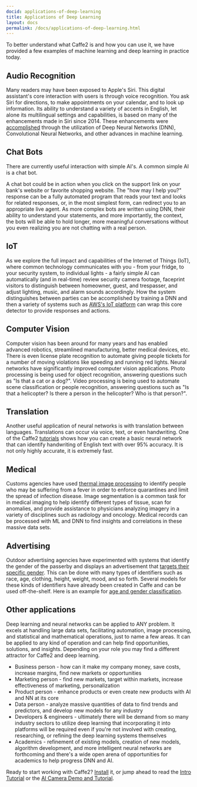 ```yaml
---
docid: applications-of-deep-learning
title: Applications of Deep Learning
layout: docs
permalink: /docs/applications-of-deep-learning.html
---
```


To better understand what Caffe2 is and how you can use it, we have provided a few examples of machine learning and deep learning in practice today.

## Audio Recognition

Many readers may have been exposed to Apple's Siri. This digital assistant's core interaction with users is through voice recognition. You ask Siri for directions, to make appointments on your calendar, and to look up information. Its ability to understand a variety of accents in English, let alone its multilingual settings and capabilities, is based on many of the enhancements made in Siri since 2014. These enhancements were [accomplished](https://backchannel.com/an-exclusive-look-at-how-ai-and-machine-learning-work-at-apple-8dbfb131932b#.eiae77d82) through the utilization of Deep Neural Networks (DNN), Convolutional Neural Networks, and other advances in machine learning.

## Chat Bots

There are currently useful interaction with simple AI's. A common simple AI is a chat bot.

A chat bot could be in action when you click on the support link on your bank's website or favorite shopping website. The "how may I help you?" response can be a fully automated program that reads your text and looks for related responses, or, in the most simplest form, can redirect you to an appropriate live agent. As more complex bots are written using DNN, their ability to understand your statements, and more importantly, the context, the bots will be able to hold longer, more meaningful conversations without you even realizing you are not chatting with a real person.

## IoT

As we explore the full impact and capabilities of the Internet of Things (IoT), where common technology communicates with you - from your fridge, to your security system, to individual lights - a fairly simple AI can automatically (and in real-time) review security camera footage, faceprint visitors to distinguish between homeowner, guest, and trespasser, and adjust lighting, music, and alarm sounds accordingly. How the system distinguishes between parties can be accomplished by training a DNN and then a variety of systems such as [AWS's IoT platform](https://aws.amazon.com/iot/) can wrap this core detector to provide responses and actions.

## Computer Vision

Computer vision has been around for many years and has enabled advanced robotics, streamlined manufacturing, better medical devices, etc. There is even license plate recognition to automate giving people tickets for a number of moving violations like speeding and running red lights. Neural networks have significantly improved computer vision applications. Photo processing is being used for object recognition, answering questions such as "Is that a cat or a dog?".  Video processing is being used to automate scene classification or people recognition, answering questions such as "Is that a helicopter? Is there a person in the helicopter? Who is that person?".

## Translation

Another useful application of neural networks is with translation between languages. Translations can occur via voice, text, or even handwriting. One of the Caffe2 [tutorials](tutorials) shows how you can create a basic neural network that can identify handwriting of English text with over 95% accuracy. It is not only highly accurate, it is extremely fast.

## Medical

Customs agencies have used [thermal image processing](https://www.ncbi.nlm.nih.gov/pmc/articles/PMC3016318/) to identify people who may be suffering from a fever in order to enforce quarantines and limit the spread of infection disease. Image segmentation is a common task for in medical imaging to help identify different types of tissue, scan for anomalies, and provide assistance to physicians analyzing imagery in a variety of disciplines such as radiology and oncology. Medical records can be processed with ML and DNN to find insights and correlations in these massive data sets.    

## Advertising

Outdoor advertising agencies have experimented with systems that identify the gender of the passerby and displays an advertisement that [targets their specific gender](http://www.psfk.com/2015/06/astra-beer-gender-detection-billboard-advertises-to-women.html). This can be done with many types of identifiers such as race, age, clothing, height, weight, mood, and so forth. Several models for these kinds of identifiers have already been created in Caffe and can be used off-the-shelf. Here is an example for [age and gender classification](https://gist.github.com/GilLevi/c9e99062283c719c03de).

## Other applications

Deep learning and neural networks can be applied to ANY problem. It excels at handling large data sets, facilitating automation, image processing, and statistical and mathematical operations, just to name a few areas. It can be applied to any kind of operation and can help find opportunities, solutions, and insights. Depending on your role you may find a different attractor for Caffe2 and deep learning.

- Business person - how can it make my company money, save costs, increase margins, find new markets or opportunities
- Marketing person - find new markets, target within markets, increase effectiveness of marketing, personalization
- Product person - enhance products or even create new products with AI and NN at its core
- Data person - analyze massive quantities of data to find trends and predictors, and develop new models for any industry
- Developers & engineers - ultimately there will be demand from so many industry sectors to utilize deep learning that incorporating it into platforms will be required even if you're not involved with creating, researching, or refining the deep learning systems themselves
- Academics - refinement of existing models, creation of new models, algorithm development, and more intelligent neural networks are forthcoming and there's a wide open arena of opportunities for academics to help progress DNN and AI.

Ready to start working with Caffe2? [Install](getting-started) it, or jump ahead to read the [Intro Tutorial](intro-tutorial) or the [AI Camera Demo and Tutorial](AI-Camera-demo-android).

